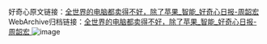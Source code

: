好奇心原文链接：[全世界的电脑都卖得不好，除了苹果_智能_好奇心日报-周韶宏 ](https://www.qdaily.com/articles/11939.html)
WebArchive归档链接：[全世界的电脑都卖得不好，除了苹果_智能_好奇心日报-周韶宏 ](http://web.archive.org/web/20190623171655/https://www.qdaily.com/articles/11939.html)
![image](http://ww3.sinaimg.cn/large/007d5XDply1g3wbfizgx1j30u02x54qp)